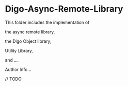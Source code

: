 # Digo-Async-Remote-Library

This folder includes the implementation of

the async remote library, 

the Digo Object library, 

Utility Library,

and ....

Author Info...


// TODO
